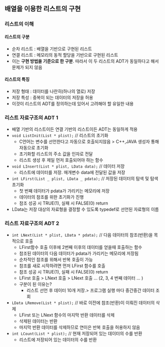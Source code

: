 ## 배열을 이용한 리스트의 구현

### 리스트의 이해

#### 리스트의 구분

- 순차 리스트 : 배열을 기반으로 구현된 리스트
- 연결 리스트 : 메모리의 동적 할당을 기반으로 구현된 리스트
- 이는 **구현 방법을 기준으로 한 구분**. 따라서 이 두 리스트의 ADT가 동일하다고 해서 문제가 되지 않음

#### 리스트의 특징

- 저장 형태 : 데이터를 나란히(하나의 열로) 저장
- 저장 특성 : 중복이 되는 데이터의 저장을 허용
- 이것이 리스트의 ADT를 정의하는데 있어서 고려해야 할 유일한 내용

### 리스트 자료구조의 ADT 1

- 배열 기반의 리스트이든 연결 기반의 리스트이든 ADT는 동일하게 적용
- `void ListInit(List * plist);` // 리스트의 초기화
  - C언어는 변수를 선언한다고 자동으로 호출되지않음 > C++,JAVA 생성자 통해 자동으로 초기화
  - 초기화할 리스트의 주소 값을 인자로 전달
  - 리스트 생성 후 제일 먼저 호출되어야 하는 함수
- `void LInsert(List * plist, LData data);` // 데이터 저장
  - 리스트에 데이터를 저장. 매개변수 data에 전달된 값을 저장
- `int LFirst(List _ plist, LData _ pdata);` // 저장된 데이터의 탐색 및 탐색 초기화
  - 첫 번째 데이터가 pdata가 가리키는 메모리에 저장
  - 데이터의 참조를 위한 초기화가 진행
  - 참조 성공 시 TRUE(1), 실패 시 FALSE(0) return
- LData는 저장 대상의 자료형을 결정할 수 있도록 typedef로 선언된 자료형의 이름

### 리스트 자료구조의 ADT 2

- `int LNext(List * plist, LData * pdata);` // 다음 데이터의 참조(반환)을 목적으로 호출
  - LFirst함수 호출 이후에 2번째 이후의 데이터를 얻을때 호출하는 함수
  - 참조된 데이터의 다음 데이터가 pdata가 가리키는 메모리에 저장됨
  - 순차적인 참조를 위해서 반복 호출이 가능
  - 참조를 새로 시작하려면 먼저 LFirst 함수를 호출
  - 참조 성공 시 TRUE(1), 실패 시 FALSE(0) return
  - LFirst 호출 > LNext 호출 > LNext 호출 ... (2, 3, 4 번째 데이터 ... )
  - 구분이 된 이유는?
    - 리스트 선언 후 데이터 10개 저장.> 프로그램 실행 마다 중간중간 데이터 조회
- `LData LRemove(List * plist);` // 바로 이전에 참조(반환)이 이뤄진 데이터의 삭제
  - LFirst 또는 LNext 함수의 마지막 반환 데이터를 삭제
  - 삭제된 데이터는 반환
  - 마지막 반환 데이터를 삭제하므로 연이은 반복 호출을 허용하지 않음
- `int LCount(List * plist);` // 현재 저장되어 있는 데이터의 수를 반환
  - 리스트에 저장되어 있는 데이터의 수를 반환
